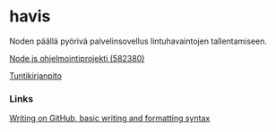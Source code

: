 # havis

Noden päällä pyörivä palvelinsovellus lintuhavaintojen tallentamiseen.

[Node.js ohjelmointiprojekti (582380)](https://www.cs.helsinki.fi/courses/582380/2017/v/k/1)

[Tuntikirjanpito](https://docs.google.com/spreadsheets/d/1NBLY_1rivcEe-nJNlVcYG_qPZA2MytAvqKgr4fHQSiY/)


### Links
[Writing on GitHub, basic writing and formatting syntax](https://help.github.com/articles/basic-writing-and-formatting-syntax/)
